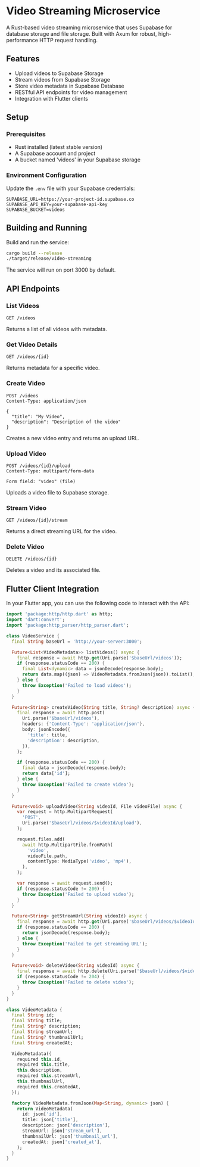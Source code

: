 # Video Streaming Microservice

A Rust-based video streaming microservice that uses Supabase for database storage and file storage. Built with Axum for robust, high-performance HTTP request handling.

## Features

- Upload videos to Supabase Storage
- Stream videos from Supabase Storage
- Store video metadata in Supabase Database
- RESTful API endpoints for video management
- Integration with Flutter clients

## Setup

### Prerequisites

- Rust installed (latest stable version)
- A Supabase account and project
- A bucket named 'videos' in your Supabase storage

### Environment Configuration

Update the `.env` file with your Supabase credentials:

```
SUPABASE_URL=https://your-project-id.supabase.co
SUPABASE_API_KEY=your-supabase-api-key
SUPABASE_BUCKET=videos
```

## Building and Running

Build and run the service:

```bash
cargo build --release
./target/release/video-streaming
```

The service will run on port 3000 by default.

## API Endpoints

### List Videos

```
GET /videos
```

Returns a list of all videos with metadata.

### Get Video Details

```
GET /videos/{id}
```

Returns metadata for a specific video.

### Create Video

```
POST /videos
Content-Type: application/json

{
  "title": "My Video",
  "description": "Description of the video"
}
```

Creates a new video entry and returns an upload URL.

### Upload Video

```
POST /videos/{id}/upload
Content-Type: multipart/form-data

Form field: "video" (file)
```

Uploads a video file to Supabase storage.

### Stream Video

```
GET /videos/{id}/stream
```

Returns a direct streaming URL for the video.

### Delete Video

```
DELETE /videos/{id}
```

Deletes a video and its associated file.

## Flutter Client Integration

In your Flutter app, you can use the following code to interact with the API:

```dart
import 'package:http/http.dart' as http;
import 'dart:convert';
import 'package:http_parser/http_parser.dart';

class VideoService {
  final String baseUrl = 'http://your-server:3000';

  Future<List<VideoMetadata>> listVideos() async {
    final response = await http.get(Uri.parse('$baseUrl/videos'));
    if (response.statusCode == 200) {
      final List<dynamic> data = jsonDecode(response.body);
      return data.map((json) => VideoMetadata.fromJson(json)).toList();
    } else {
      throw Exception('Failed to load videos');
    }
  }

  Future<String> createVideo(String title, String? description) async {
    final response = await http.post(
      Uri.parse('$baseUrl/videos'),
      headers: {'Content-Type': 'application/json'},
      body: jsonEncode({
        'title': title,
        'description': description,
      }),
    );

    if (response.statusCode == 200) {
      final data = jsonDecode(response.body);
      return data['id'];
    } else {
      throw Exception('Failed to create video');
    }
  }

  Future<void> uploadVideo(String videoId, File videoFile) async {
    var request = http.MultipartRequest(
      'POST',
      Uri.parse('$baseUrl/videos/$videoId/upload'),
    );

    request.files.add(
      await http.MultipartFile.fromPath(
        'video',
        videoFile.path,
        contentType: MediaType('video', 'mp4'),
      ),
    );

    var response = await request.send();
    if (response.statusCode != 200) {
      throw Exception('Failed to upload video');
    }
  }

  Future<String> getStreamUrl(String videoId) async {
    final response = await http.get(Uri.parse('$baseUrl/videos/$videoId/stream'));
    if (response.statusCode == 200) {
      return jsonDecode(response.body);
    } else {
      throw Exception('Failed to get streaming URL');
    }
  }

  Future<void> deleteVideo(String videoId) async {
    final response = await http.delete(Uri.parse('$baseUrl/videos/$videoId'));
    if (response.statusCode != 204) {
      throw Exception('Failed to delete video');
    }
  }
}

class VideoMetadata {
  final String id;
  final String title;
  final String? description;
  final String streamUrl;
  final String? thumbnailUrl;
  final String createdAt;

  VideoMetadata({
    required this.id,
    required this.title,
    this.description,
    required this.streamUrl,
    this.thumbnailUrl,
    required this.createdAt,
  });

  factory VideoMetadata.fromJson(Map<String, dynamic> json) {
    return VideoMetadata(
      id: json['id'],
      title: json['title'],
      description: json['description'],
      streamUrl: json['stream_url'],
      thumbnailUrl: json['thumbnail_url'],
      createdAt: json['created_at'],
    );
  }
}
```
